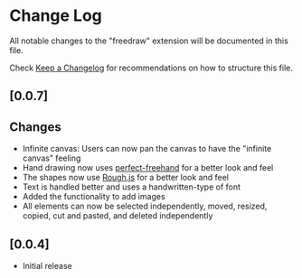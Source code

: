 # Change Log

All notable changes to the "freedraw" extension will be documented in this file.

Check [Keep a Changelog](http://keepachangelog.com/) for recommendations on how to structure this file.

## [0.0.7]

## Changes

- Infinite canvas: Users can now pan the canvas to have the "infinite canvas" feeling
- Hand drawing now uses [perfect-freehand](https://github.com/steveruizok/perfect-freehand) for a better look and feel
- The shapes now use [Rough.js](https://roughjs.com/) for a better look and feel
- Text is handled better and uses a handwritten-type of font
- Added the functionality to add images
- All elements can now be selected independently, moved, resized, copied, cut and pasted, and deleted independently

## [0.0.4]

- Initial release
